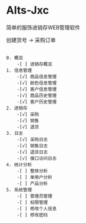 # Alts-Jxc
简单的服饰进销存WEB管理软件






创建货号 -> 采购订单



##
    0. 概览
        -[ ] 进销存概览
    1. 信息管理
        -[√] 商品信息管理
        -[√] 颜色信息管理
        -[√] 客户信息管理
        -[√] 商品历史管理
        -[√] 客户历史管理
    2. 进销存
        -[√] 采购
        -[√] 销售
        -[√] 退货
    3. 日志
        -[√] 采购日志
        -[√] 销售日志
        -[√] 退货日志
        -[√] 接口访问日志
    4. 统计分析
        -[ ] 整体分析
        -[ ] 单用户分析
        -[ ] 产品分析
    5. 系统管理
        -[ ] 管理员管理
        -[ ] 权限管理
        -[ ] 修改个人信息
        -[ ] 修改密码